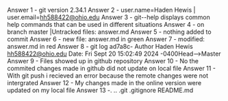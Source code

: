 Answer 1 - git version  2.34.1
Answer 2 - user.name=Haden Hewis | user.email=hh588422@ohio.edu
Answer 3 - git--help displays common help commands that can be used in different situations
Answer 4 - on branch master |Untracked files: answer.md
Answer 5 - nothing added to commit
Answer 6 - new file: answer.md in green 
Answer 7 - modified: answer.md in red
Answer 8 - git log ad7a8c- Author Haden Hewis <hh588422@ohio.edu> Date: Fri Sept 20 15:02:49 2024 -0400Head-->Master
Answer 9 - Files showed up in github repository
Answer 10 - No the commited changes made in github did not update on local file
Answer 11 - With git push i recieved an error because the remote changes were not intergrated
Answer 12 - My changes made in the online version were updated on my local file
Answer 13 -. .. .git .gitignore README.md
